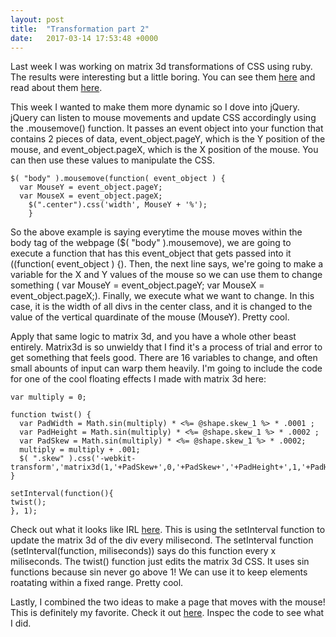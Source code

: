 ```yaml
---
layout: post
title:  "Transformation part 2"
date:   2017-03-14 17:53:48 +0000
---
```


Last week I was working on matrix 3d transformations of CSS using ruby. The results were interesting but a little boring. You can see them [here](https://enigmatic-basin-52093.herokuapp.com/shapes/ruby) and read about them [here](https://martincrane.github.io/2017/03/03/transformation/).

This week I wanted to make them more dynamic so I dove into jQuery. jQuery can listen to mouse movements and update CSS accordingly using the .mousemove() function. It passes an event object into your function that contains 2 pieces of data, event_object.pageY, which is the Y position of the mouse, and event_object.pageX, which is the X position of the mouse. You can then use these values to manipulate the CSS. 

```
$( "body" ).mousemove(function( event_object ) {
  var MouseY = event_object.pageY;
  var MouseX = event_object.pageX;
	$(".center").css('width', MouseY + '%');
	}
```

So the above example is saying everytime the mouse moves within the body tag of the webpage ($( "body" ).mousemove), we are going to execute a function that has this event_object that gets passed into it ((function( event_object ) {). Then, the next line says, we're going to make a variable for the X and Y values of the mouse so we can use them to change something (  var MouseY = event_object.pageY; var MouseX = event_object.pageX;). Finally, we execute what we want to change. In this case, it is the width of all divs in the center class, and it is changed to the value of the vertical quardinate of the mouse (MouseY). Pretty cool.

Apply that same logic to matrix 3d, and you have a whole other beast entirely. Matrix3d is so unwieldy that I find it's a process of trial and error to get something that feels good. There are 16 variables to change, and often small abounts of input can warp them heavily. I'm going to include the code for one of the cool floating effects I made with matrix 3d here:

```
var multiply = 0;

function twist() {
  var PadWidth = Math.sin(multiply) * <%= @shape.skew_1 %> * .0001 ;
  var PadHeight = Math.sin(multiply) * <%= @shape.skew_1 %> * .0002 ;
  var PadSkew = Math.sin(multiply) * <%= @shape.skew_1 %> * .0002;
  multiply = multiply + .001;
  $( ".skew" ).css('-webkit-transform','matrix3d(1,'+PadSkew+',0,'+PadSkew+','+PadHeight+',1,'+PadHeight+',0,0,0,1,0,5,0,0,1)');
}

setInterval(function(){
twist();
}, 1);
```

Check out what it looks like IRL [here](https://enigmatic-basin-52093.herokuapp.com/shapes/float). This is using the setInterval function to update the matrix 3d of the div every milisecond. The setInterval function (setInterval(function, miliseconds)) says do this function every x miliseconds. The twist() function just edits the matrix 3d CSS. It uses sin functions because sin never go above 1! We can use it to keep elements roatating within a fixed range. Pretty cool.

Lastly, I combined the two ideas to make a page that moves with the mouse! This is definitely my favorite. Check it out [here](https://enigmatic-basin-52093.herokuapp.com/shapes/mousefloat). Inspec the code to see what I did.
